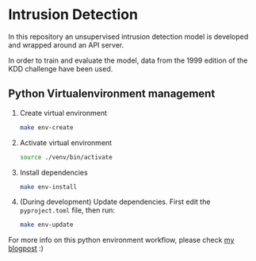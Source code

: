 # Intrusion Detection

In this repository an unsupervised intrusion detection model is developed and wrapped around an API server.

In order to train and evaluate the model, data from the 1999 edition of the KDD challenge have been used.

## Python Virtualenvironment management

1. Create virtual environment

    ```bash
    make env-create
    ```

2. Activate virtual environment

    ```bash
    source ./venv/bin/activate
    ```

3. Install dependencies

    ```bash
    make env-install
    ```

4. (During development) Update dependencies. First edit the `pyproject.toml` file, then run:

    ```bash
    make env-update
    ```

For more info on this python environment workflow, please check [my blogpost](https://claudiosalvatorearcidiacono.github.io/blog/software-engineering/2022/05/28/python-dependency-management-workflow-using-standard-tools.html) :)